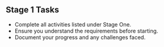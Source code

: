 ## Stage 1 Tasks

- Complete all activities listed under Stage One.
- Ensure you understand the requirements before starting.
- Document your progress and any challenges faced.